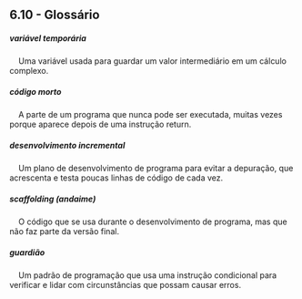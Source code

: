 ## 6.10 - Glossário


##### variável temporária
&nbsp;&nbsp;&nbsp;&nbsp;Uma variável usada para guardar um valor intermediário em um cálculo complexo.

##### código morto
&nbsp;&nbsp;&nbsp;&nbsp;A parte de um programa que nunca pode ser executada, muitas vezes porque aparece depois de uma instrução return.

##### desenvolvimento incremental
&nbsp;&nbsp;&nbsp;&nbsp;Um plano de desenvolvimento de programa para evitar a depuração, que acrescenta e testa poucas linhas de código de cada vez.

##### scaffolding (andaime)
&nbsp;&nbsp;&nbsp;&nbsp;O código que se usa durante o desenvolvimento de programa, mas que não faz parte da versão final.

##### guardião
&nbsp;&nbsp;&nbsp;&nbsp;Um padrão de programação que usa uma instrução condicional para verificar e lidar com circunstâncias que possam causar erros.


